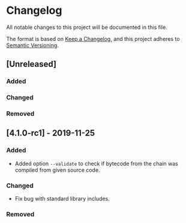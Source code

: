 # Changelog
All notable changes to this project will be documented in this file.

The format is based on [Keep a Changelog](https://keepachangelog.com/en/1.0.0/),
and this project adheres to [Semantic Versioning](https://semver.org/spec/v2.0.0.html).

## [Unreleased]
### Added
### Changed
### Removed

## [4.1.0-rc1] - 2019-11-25
### Added
- Added option `--validate` to check if bytecode from the chain was compiled from given
  source code.
### Changed
- Fix bug with standard library includes.
### Removed

